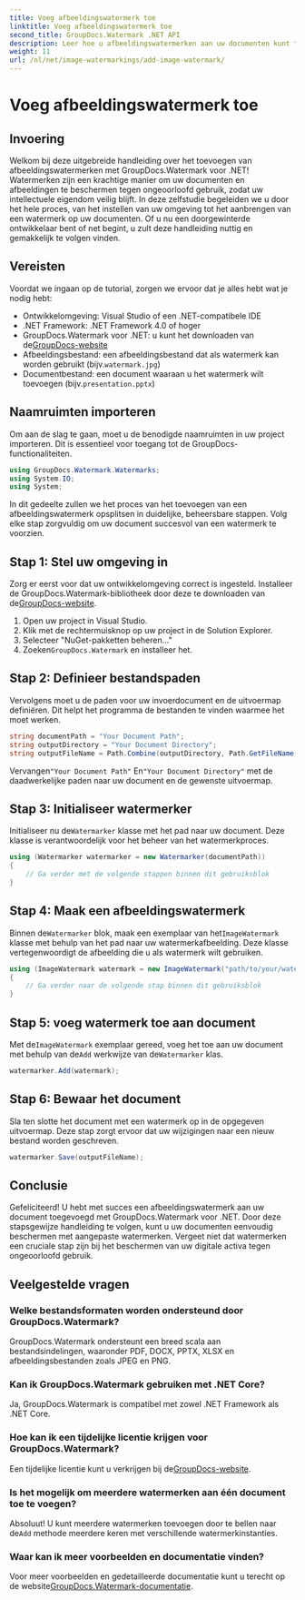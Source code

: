 ```yaml
---
title: Voeg afbeeldingswatermerk toe
linktitle: Voeg afbeeldingswatermerk toe
second_title: GroupDocs.Watermark .NET API
description: Leer hoe u afbeeldingswatermerken aan uw documenten kunt toevoegen met GroupDocs.Watermark voor .NET met onze gedetailleerde, stapsgewijze zelfstudie.
weight: 11
url: /nl/net/image-watermarkings/add-image-watermark/
---
```


# Voeg afbeeldingswatermerk toe

## Invoering
Welkom bij deze uitgebreide handleiding over het toevoegen van afbeeldingswatermerken met GroupDocs.Watermark voor .NET! Watermerken zijn een krachtige manier om uw documenten en afbeeldingen te beschermen tegen ongeoorloofd gebruik, zodat uw intellectuele eigendom veilig blijft. In deze zelfstudie begeleiden we u door het hele proces, van het instellen van uw omgeving tot het aanbrengen van een watermerk op uw documenten. Of u nu een doorgewinterde ontwikkelaar bent of net begint, u zult deze handleiding nuttig en gemakkelijk te volgen vinden.
## Vereisten
Voordat we ingaan op de tutorial, zorgen we ervoor dat je alles hebt wat je nodig hebt:
- Ontwikkelomgeving: Visual Studio of een .NET-compatibele IDE
- .NET Framework: .NET Framework 4.0 of hoger
-  GroupDocs.Watermark voor .NET: u kunt het downloaden van de[GroupDocs-website](https://releases.groupdocs.com/Watermark/net/)
-  Afbeeldingsbestand: een afbeeldingsbestand dat als watermerk kan worden gebruikt (bijv.`watermark.jpg`)
- Documentbestand: een document waaraan u het watermerk wilt toevoegen (bijv.`presentation.pptx`)
## Naamruimten importeren
Om aan de slag te gaan, moet u de benodigde naamruimten in uw project importeren. Dit is essentieel voor toegang tot de GroupDocs-functionaliteiten.
```csharp
using GroupDocs.Watermark.Watermarks;
using System.IO;
using System;
```
In dit gedeelte zullen we het proces van het toevoegen van een afbeeldingswatermerk opsplitsen in duidelijke, beheersbare stappen. Volg elke stap zorgvuldig om uw document succesvol van een watermerk te voorzien.
## Stap 1: Stel uw omgeving in
 Zorg er eerst voor dat uw ontwikkelomgeving correct is ingesteld. Installeer de GroupDocs.Watermark-bibliotheek door deze te downloaden van de[GroupDocs-website](https://releases.groupdocs.com/Watermark/net/).
1. Open uw project in Visual Studio.
2. Klik met de rechtermuisknop op uw project in de Solution Explorer.
3. Selecteer "NuGet-pakketten beheren..."
4.  Zoeken`GroupDocs.Watermark` en installeer het.
## Stap 2: Definieer bestandspaden
Vervolgens moet u de paden voor uw invoerdocument en de uitvoermap definiëren. Dit helpt het programma de bestanden te vinden waarmee het moet werken.
```csharp
string documentPath = "Your Document Path";
string outputDirectory = "Your Document Directory";
string outputFileName = Path.Combine(outputDirectory, Path.GetFileName(documentPath));
```
 Vervangen`"Your Document Path"` En`"Your Document Directory"` met de daadwerkelijke paden naar uw document en de gewenste uitvoermap.
## Stap 3: Initialiseer watermerker
Initialiseer nu de`Watermarker` klasse met het pad naar uw document. Deze klasse is verantwoordelijk voor het beheer van het watermerkproces.
```csharp
using (Watermarker watermarker = new Watermarker(documentPath))
{
    // Ga verder met de volgende stappen binnen dit gebruiksblok
}
```
## Stap 4: Maak een afbeeldingswatermerk
 Binnen de`Watermarker` blok, maak een exemplaar van het`ImageWatermark` klasse met behulp van het pad naar uw watermerkafbeelding. Deze klasse vertegenwoordigt de afbeelding die u als watermerk wilt gebruiken.
```csharp
using (ImageWatermark watermark = new ImageWatermark("path/to/your/watermark.jpg"))
{
    // Ga verder naar de volgende stap binnen dit gebruiksblok
}
```
## Stap 5: voeg watermerk toe aan document
 Met de`ImageWatermark` exemplaar gereed, voeg het toe aan uw document met behulp van de`Add` werkwijze van de`Watermarker` klas.
```csharp
watermarker.Add(watermark);
```
## Stap 6: Bewaar het document
Sla ten slotte het document met een watermerk op in de opgegeven uitvoermap. Deze stap zorgt ervoor dat uw wijzigingen naar een nieuw bestand worden geschreven.
```csharp
watermarker.Save(outputFileName);
```
## Conclusie
Gefeliciteerd! U hebt met succes een afbeeldingswatermerk aan uw document toegevoegd met GroupDocs.Watermark voor .NET. Door deze stapsgewijze handleiding te volgen, kunt u uw documenten eenvoudig beschermen met aangepaste watermerken. Vergeet niet dat watermerken een cruciale stap zijn bij het beschermen van uw digitale activa tegen ongeoorloofd gebruik.

## Veelgestelde vragen
### Welke bestandsformaten worden ondersteund door GroupDocs.Watermark?
GroupDocs.Watermark ondersteunt een breed scala aan bestandsindelingen, waaronder PDF, DOCX, PPTX, XLSX en afbeeldingsbestanden zoals JPEG en PNG.
### Kan ik GroupDocs.Watermark gebruiken met .NET Core?
Ja, GroupDocs.Watermark is compatibel met zowel .NET Framework als .NET Core.
### Hoe kan ik een tijdelijke licentie krijgen voor GroupDocs.Watermark?
 Een tijdelijke licentie kunt u verkrijgen bij de[GroupDocs-website](https://purchase.groupdocs.com/temporary-license/).
### Is het mogelijk om meerdere watermerken aan één document toe te voegen?
 Absoluut! U kunt meerdere watermerken toevoegen door te bellen naar de`Add` methode meerdere keren met verschillende watermerkinstanties.
### Waar kan ik meer voorbeelden en documentatie vinden?
 Voor meer voorbeelden en gedetailleerde documentatie kunt u terecht op de website[GroupDocs.Watermark-documentatie](https://tutorials.groupdocs.com/Watermark/net/).